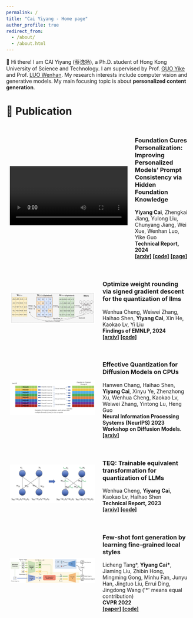 ```yaml
---
permalink: /
title: "Cai Yiyang - Home page"
author_profile: true
redirect_from: 
  - /about/
  - /about.html
---
```


<p>
👋 Hi there! I am CAI Yiyang (蔡逸扬), a Ph.D. student of Hong Kong University of Science and Technology. I am supervised by  Prof. <a href="https://facultyprofiles.hkust.edu.hk/profiles.php?profile=yike-guo-yikeguo" target="_blank">GUO Yike</a>  and Prof. <a href="https://whluo.github.io/" target="_blank">LUO Wenhan</a>. My research interests include computer vision and generative models. My main focusing topic is about <strong>personalized content generation</strong>. 
</p>

📝 Publication
======

<div style="display: flex; align-items: center;">
    <div style="flex: 50%; padding: 10px;">
        <video src="../assets/multimedia/freecure-video.mp4" width="320" controls loop></video>
    </div>
    <div style="flex: 50%; padding: 10px;">
        <h3>Foundation Cures Personalization: Improving Personalized Models' Prompt Consistency via Hidden Foundation Knowledge</h3>
        <p> <strong>Yiyang Cai</strong>, Zhengkai Jiang, Yulong Liu, Chunyang Jiang, Wei Xue, Wenhan Luo, Yike Guo <br>
            <strong>Technical Report, 2024</strong> <br>
            <a href="https://arxiv.org/pdf/2411.15277" target="_blank"><strong>[arxiv]</strong></a>
            <a href="https://github.com/YIYANGCAI/FreeCure" target="_blank"><strong>[code]</strong></a>
            <a href="https://freecure.github.io/" target="_blank"><strong>[page]</strong></a>
        </p>
    </div>
</div>

<div style="display: flex; align-items: center;">
    <div style="flex: 50%; padding: 10px;">
        <img src="../assets/multimedia/autoround-method.png" width="320"></img>
    </div>
    <div style="flex: 50%; padding: 10px;">
        <h3>Optimize weight rounding via signed gradient descent for the quantization of llms</h3>
        <p> Wenhua Cheng, Weiwei Zhang, Haihao Shen, <strong>Yiyang Cai</strong>, Xin He, Kaokao Lv, Yi Liu <br>
            <strong>Findings of EMNLP, 2024</strong> <br>
            <a href="https://arxiv.org/pdf/2309.05516" target="_blank"><strong>[arxiv]</strong></a>
            <a href="https://github.com/intel/auto-round" target="_blank"><strong>[code]</strong></a>
        </p>
    </div>
</div>

<div style="display: flex; align-items: center;">
    <div style="flex: 50%; padding: 10px;">
        <img src="../assets/multimedia/diff-quant.png" width="320"></img>
    </div>
    <div style="flex: 50%; padding: 10px;">
        <h3>Effective Quantization for Diffusion Models on CPUs</h3>
        <p> Hanwen Chang, Haihao Shen, <strong>Yiyang Cai</strong>, Xinyu Ye, Zhenzhong Xu, Wenhua Cheng, Kaokao Lv, Weiwei Zhang, Yintong Lu, Heng Guo <br>
            <strong>Neural Information Processing Systems (NeurIPS) 2023 Workshop on Diffusion Models.</strong> <br>
            <a href="https://arxiv.org/pdf/2311.16133" target="_blank"><strong>[arxiv]</strong></a>
        </p>
    </div>
</div>



<div style="display: flex; align-items: center;">
    <div style="flex: 50%; padding: 10px;">
        <img src="../assets/multimedia/teq-method.png" width="320"></img>
    </div>
    <div style="flex: 50%; padding: 10px;">
        <h3>TEQ: Trainable equivalent transformation for quantization of LLMs</h3>
        <p> Wenhua Cheng, <strong>Yiyang Cai</strong>, Kaokao Lv, Haihao Shen <br>
            <strong>Technical Report, 2023</strong> <br>
            <a href="https://arxiv.org/pdf/2310.10944" target="_blank"><strong>[arxiv]</strong></a>
            <a href="https://github.com/intel/neural-compressor/tree/master/neural_compressor/adaptor/torch_utils" target="_blank"><strong>[code]</strong></a>
        </p>
    </div>
</div>


<div style="display: flex; align-items: center;">
    <div style="flex: 50%; padding: 10px;">
        <img src="../assets/multimedia/fsfont-method.png" width="320"></img>
    </div>
    <div style="flex: 50%; padding: 10px;">
        <h3>Few-shot font generation by learning fine-grained local styles</h3>
        <p> Licheng Tang*, <strong>Yiyang Cai*</strong>, Jiaming Liu, Zhibin Hong, Mingming Gong, Minhu Fan, Junyu Han, Jingtuo Liu, Errui Ding, Jingdong Wang ('*' means equal contribution) <br>
            <strong>CVPR 2022<strong> <br>
            <a href="https://openaccess.thecvf.com/content/CVPR2022/papers/Tang_Few-Shot_Font_Generation_by_Learning_Fine-Grained_Local_Styles_CVPR_2022_paper.pdf" target="_blank"><strong>[paper]</strong></a>
            <a href="https://github.com/tlc121/FsFont" target="_blank"><strong>[code]</strong></a>
        </p>
    </div>
</div>

